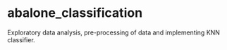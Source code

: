 # abalone_classification
Exploratory data analysis, pre-processing of data and implementing KNN classifier.
